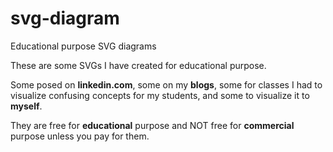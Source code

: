 # svg-diagram
Educational purpose SVG diagrams

These are some SVGs I have created for educational purpose.

Some posed on **linkedin.com**, some on my **blogs**, some for classes I had to visualize confusing concepts for my students, and some to visualize it to **myself**.

They are free for **educational** purpose and NOT free for **commercial** purpose unless you pay for them.
